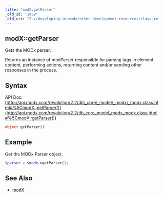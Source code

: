 ```yaml
---
title: "modX.getParser"
_old_id: "1069"
_old_uri: "2.x/developing-in-modx/other-development-resources/class-reference/modx/modx.getparser"
---
```


## modX::getParser

Gets the MODx parser.

Returns an instance of modParser responsible for parsing tags in element content, performing actions, returning content and/or sending other responses in the process.

## Syntax

API Doc: [http://api.modx.com/revolution/2.2/db\_core\_model\_modx\_modx.class.html#%5CmodX::getParser()](http://api.modx.com/revolution/2.2/db_core_model_modx_modx.class.html#%5CmodX::getParser())

``` php 
object getParser()
```

## Example

Get the MODx Parser object.

``` php 
$parser = $modx->getParser();
```

## See Also

- [modX](extending-modx/core-model/modx "modX")